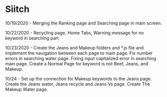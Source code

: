 # Siitch

10/19/2020 - Merging the Ranking page and Searching page in main screen.

10/22/2020 - Recycling page, Home Tabs, Warning message for no keyword in searching part

10/23/2020 - Create the Jeans and Makeup folders and *.js file and implement the navigation between each page to main page. Fix number errors in searching water page. Fixing input capitalized error in searching main page. Create a Normal Page for keyword is not Beef, Jeans, and Makeup.

10/24 - Set up the connection for Makeup keywords to the Jeans page. Create the Jeans water, Jeans recycle and Jeans Vs page. Create The Makeup Water page.
